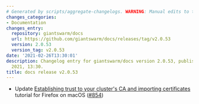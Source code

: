```yaml
---
# Generated by scripts/aggregate-changelogs. WARNING: Manual edits to this files will be overwritten.
changes_categories:
- Documentation
changes_entry:
  repository: giantswarm/docs
  url: https://github.com/giantswarm/docs/releases/tag/v2.0.53
  version: 2.0.53
  version_tag: v2.0.53
date: '2021-02-26T13:30:01'
description: Changelog entry for giantswarm/docs version 2.0.53, published on 26 February
  2021, 13:30.
title: docs release v2.0.53
---
```


- Update [Establishing trust to your cluster's CA and importing certificates](https://docs.giantswarm.io/getting-started/ca-certificate/#mac-os-firefox) tutorial for Firefox on macOS ([#854](https://github.com/giantswarm/docs/pull/854))
